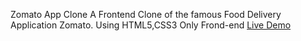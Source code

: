 
Zomato App Clone A Frontend Clone of the famous Food Delivery Application Zomato.
Using HTML5,CSS3 Only Frond-end 
[Live Demo](https://nandhasv05.github.io/zomoto-clone-app/)
